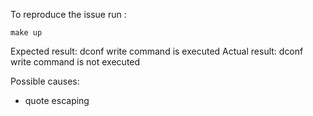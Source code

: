 To reproduce the issue run :

```
make up
```

Expected result: dconf write command is executed
Actual result: dconf write command is not executed

Possible causes:
- quote escaping
